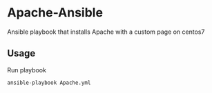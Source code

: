 # Apache-Ansible
Ansible playbook that installs Apache with a custom page on centos7

## Usage

Run playbook 

```bash
ansible-playbook Apache.yml
```
